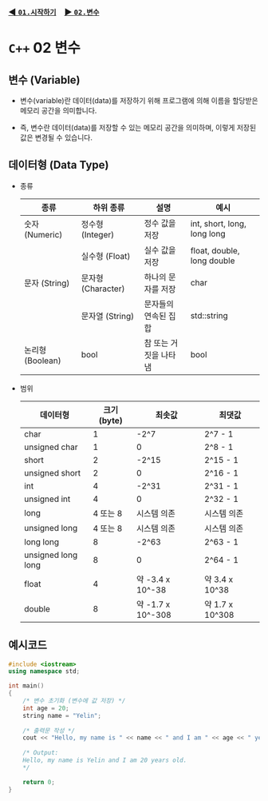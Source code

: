 ### [◀️ `01.시작하기`](./01_시작하기.md)　[▶️ `02.변수`](./02_변수.md)

# `C++` 02 변수

## 변수 (Variable)
- 변수(variable)란 데이터(data)를 저장하기 위해 프로그램에 의해 이름을 할당받은 메모리 공간을 의미합니다.

- 즉, 변수란 데이터(data)를 저장할 수 있는 메모리 공간을 의미하며, 이렇게 저장된 값은 변경될 수 있습니다.

## 데이터형 (Data Type)
- 종류

    | 종류 | 하위 종류 | 설명 | 예시 |
    |---|---|---|---|
    | 숫자 (Numeric) | 정수형 (Integer) | 정수 값을 저장 | int, short, long, long long |
    |  | 실수형 (Float) | 실수 값을 저장 | float, double, long double |
    | 문자 (String) | 문자형 (Character) | 하나의 문자를 저장 | char |
    |  | 문자열 (String) | 문자들의 연속된 집합 | std::string |
    | 논리형 (Boolean) | bool | 참 또는 거짓을 나타냄 | bool |

- 범위

    | 데이터형 | 크기 (byte) | 최솟값 | 최댓값 |
    |---|---|---|---|
    | char | 1 | -2^7 | 2^7 - 1 |
    | unsigned char | 1 | 0 | 2^8 - 1 |
    | short | 2 | -2^15 | 2^15 - 1 |
    | unsigned short | 2 | 0 | 2^16 - 1 |
    | int | 4 | -2^31 | 2^31 - 1 |
    | unsigned int | 4 | 0 | 2^32 - 1 |
    | long | 4 또는 8 | 시스템 의존 | 시스템 의존 |
    | unsigned long | 4 또는 8 | 시스템 의존 | 시스템 의존 |
    | long long | 8 | -2^63 | 2^63 - 1 |
    | unsigned long long | 8 | 0 | 2^64 - 1 |
    | float | 4 | 약 -3.4 x 10^-38 | 약 3.4 x 10^38 |
    | double | 8 | 약 -1.7 x 10^-308 | 약 1.7 x 10^308 |

## 예시코드
```cpp
#include <iostream>
using namespace std;

int main()
{
    /* 변수 초기화 (변수에 값 저장) */
    int age = 20;
    string name = "Yelin";
    
    /* 출력문 작성 */
    cout << "Hello, my name is " << name << " and I am " << age << " years old." << endl;
    
    /* Output:
    Hello, my name is Yelin and I am 20 years old.
    */

    return 0;
}
```